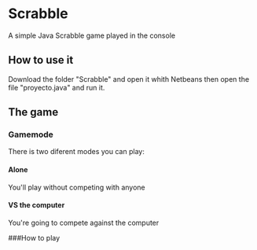 # Scrabble
A simple Java Scrabble game played in the console

## How to use it
Download the folder "Scrabble" and open it whith Netbeans then open the file "proyecto.java" and run it.

## The game
### Gamemode
There is two diferent modes you can play:

#### Alone
You'll play without competing with anyone
#### VS the computer
You're going to compete against the computer

###How to play
